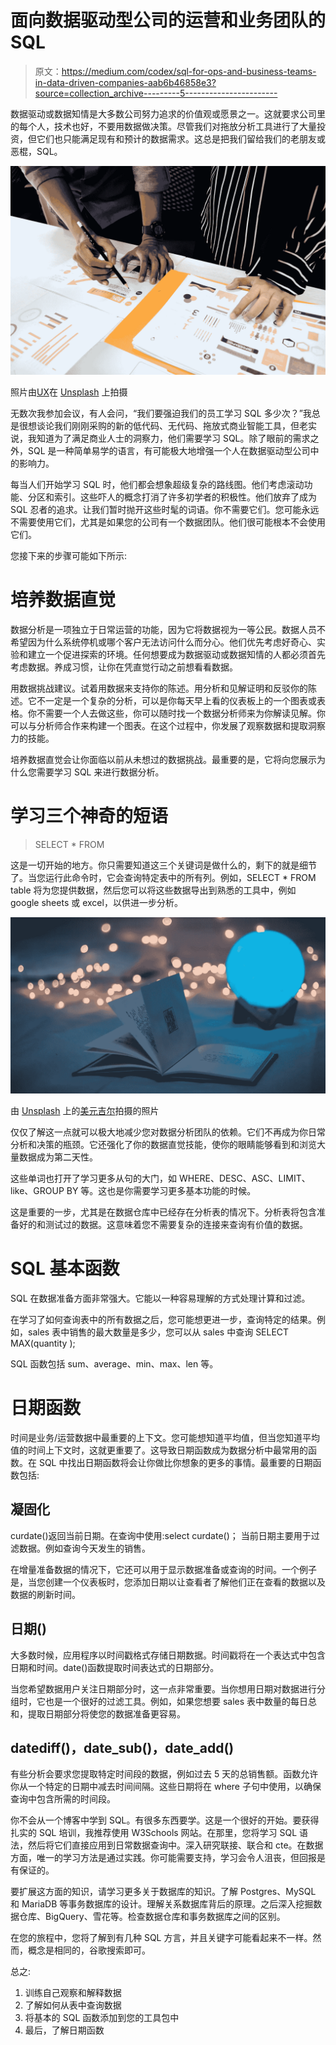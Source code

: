 # 面向数据驱动型公司的运营和业务团队的 SQL

> 原文：<https://medium.com/codex/sql-for-ops-and-business-teams-in-data-driven-companies-aab6b46858e3?source=collection_archive---------5----------------------->

数据驱动或数据知情是大多数公司努力追求的价值观或愿景之一。这就要求公司里的每个人，技术也好，不要用数据做决策。尽管我们对拖放分析工具进行了大量投资，但它们也只能满足现有和预计的数据需求。这总是把我们留给我们的老朋友或恶棍，SQL。

![](img/58920266afad4c53a5c349fefafc2743.png)

照片由[UX](https://unsplash.com/es/@uxindo?utm_source=unsplash&utm_medium=referral&utm_content=creditCopyText)在 [Unsplash](https://unsplash.com/s/photos/analysis?utm_source=unsplash&utm_medium=referral&utm_content=creditCopyText) 上拍摄

无数次我参加会议，有人会问，“我们要强迫我们的员工学习 SQL 多少次？”我总是很想谈论我们刚刚采购的新的低代码、无代码、拖放式商业智能工具，但老实说，我知道为了满足商业人士的洞察力，他们需要学习 SQL。除了眼前的需求之外，SQL 是一种简单易学的语言，有可能极大地增强一个人在数据驱动型公司中的影响力。

每当人们开始学习 SQL 时，他们都会想象超级复杂的路线图。他们考虑滚动功能、分区和索引。这些吓人的概念打消了许多初学者的积极性。他们放弃了成为 SQL 忍者的追求。让我们暂时抛开这些时髦的词语。你不需要它们。您可能永远不需要使用它们，尤其是如果您的公司有一个数据团队。他们很可能根本不会使用它们。

您接下来的步骤可能如下所示:

# 培养数据直觉

数据分析是一项独立于日常运营的功能，因为它将数据视为一等公民。数据人员不希望因为什么系统停机或哪个客户无法访问什么而分心。他们优先考虑好奇心、实验和建立一个促进探索的环境。任何想要成为数据驱动或数据知情的人都必须首先考虑数据。养成习惯，让你在凭直觉行动之前想看看数据。

用数据挑战建议。试着用数据来支持你的陈述。用分析和见解证明和反驳你的陈述。它不一定是一个复杂的分析，可以是你每天早上看的仪表板上的一个图表或表格。你不需要一个人去做这些，你可以随时找一个数据分析师来为你解读见解。你可以与分析师合作来构建一个图表。在这个过程中，你发展了观察数据和提取洞察力的技能。

培养数据直觉会让你面临以前从未想过的数据挑战。最重要的是，它将向您展示为什么您需要学习 SQL 来进行数据分析。

# 学习三个神奇的短语

> SELECT * FROM

这是一切开始的地方。你只需要知道这三个关键词是做什么的，剩下的就是细节了。当您运行此命令时，它会查询特定表中的所有列。例如，SELECT * FROM table 将为您提供数据，然后您可以将这些数据导出到熟悉的工具中，例如 google sheets 或 excel，以供进一步分析。

![](img/c9d55a2adb1d4f6f24baa9e9f7f96724.png)

由 [Unsplash](https://unsplash.com/s/photos/magic?utm_source=unsplash&utm_medium=referral&utm_content=creditCopyText) 上的[美元吉尔](https://unsplash.com/@dollargill?utm_source=unsplash&utm_medium=referral&utm_content=creditCopyText)拍摄的照片

仅仅了解这一点就可以极大地减少您对数据分析团队的依赖。它们不再成为你日常分析和决策的瓶颈。它还强化了你的数据直觉技能，使你的眼睛能够看到和浏览大量数据成为第二天性。

这些单词也打开了学习更多从句的大门，如 WHERE、DESC、ASC、LIMIT、like、GROUP BY 等。这也是你需要学习更多基本功能的时候。

这是重要的一步，尤其是在数据仓库中已经存在分析表的情况下。分析表将包含准备好的和测试过的数据。这意味着您不需要复杂的连接来查询有价值的数据。

# SQL 基本函数

SQL 在数据准备方面非常强大。它能以一种容易理解的方式处理计算和过滤。

在学习了如何查询表中的所有数据之后，您可能想更进一步，查询特定的结果。例如，sales 表中销售的最大数量是多少，您可以从 sales 中查询 SELECT MAX(quantity );

SQL 函数包括 sum、average、min、max、len 等。

# 日期函数

时间是业务/运营数据中最重要的上下文。您可能想知道平均值，但当您知道平均值的时间上下文时，这就更重要了。这导致日期函数成为数据分析中最常用的函数。在 SQL 中找出日期函数将会让你做比你想象的更多的事情。最重要的日期函数包括:

## 凝固化

curdate()返回当前日期。在查询中使用:select curdate()；
当前日期主要用于过滤数据。例如查询今天发生的销售。

在增量准备数据的情况下，它还可以用于显示数据准备或查询的时间。一个例子是，当您创建一个仪表板时，您添加日期以让查看者了解他们正在查看的数据以及数据的刷新时间。

## 日期()

大多数时候，应用程序以时间戳格式存储日期数据。时间戳将在一个表达式中包含日期和时间。date()函数提取时间表达式的日期部分。

当您希望数据用户关注日期部分时，这一点非常重要。当你想用日期对数据进行分组时，它也是一个很好的过滤工具。例如，如果您想要 sales 表中数量的每日总和，提取日期部分将使您的数据准备更容易。

## datediff()，date_sub()，date_add()

有些分析会要求您提取特定时间段的数据，例如过去 5 天的总销售额。函数允许你从一个特定的日期中减去时间间隔。这些日期将在 where 子句中使用，以确保查询中包含所需的时间段。

你不会从一个博客中学到 SQL。有很多东西要学。这是一个很好的开始。要获得扎实的 SQL 培训，我推荐使用 W3Schools 网站。在那里，您将学习 SQL 语法，然后将它们直接应用到日常数据查询中。深入研究联接、联合和 cte。在数据方面，唯一的学习方法是通过实践。你可能需要支持，学习会令人沮丧，但回报是有保证的。

要扩展这方面的知识，请学习更多关于数据库的知识。了解 Postgres、MySQL 和 MariaDB 等事务数据库的设计。理解关系数据库背后的原理。之后深入挖掘数据仓库、BigQuery、雪花等。检查数据仓库和事务数据库之间的区别。

在您的旅程中，您将了解到有几种 SQL 方言，并且关键字可能看起来不一样。然而，概念是相同的，谷歌搜索即可。

总之:

1.  训练自己观察和解释数据
2.  了解如何从表中查询数据
3.  将基本的 SQL 函数添加到您的工具包中
4.  最后，了解日期函数